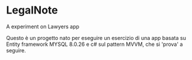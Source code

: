 # LegalNote
A experiment on Lawyers app

Questo è un progetto nato per eseguire un esercizio di una app basata su Entity framework MYSQL 8.0.26 e c# sul pattern MVVM, che si 'prova' a seguire.

